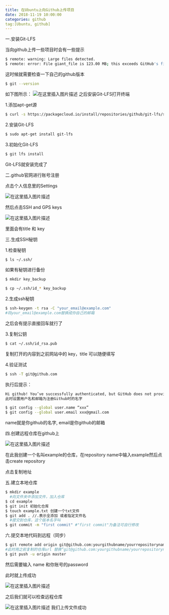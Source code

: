 ```yaml
---
title: 在Ubuntu上向Github上传项目
date: 2018-11-19 10:00:00
categories: github
tag:[Ubuntu, github]
---
```






一.安装Git-LFS

当向github上传一些项目时会有一些提示

```bash
$ remote: warning: Large files detected.
$ remote: error: File giant_file is 123.00 MB; this exceeds GitHub's file size limit of 100 MB
```

这时候就需要检查一下自己的github版本

```bash
$ git --version
```

如下图所示： 
![在这里插入图片描述](https://img-blog.csdnimg.cn/2018111922111368.png)
之后安装Git-LFS打开终端

 1.添加apt-get源

```bash
$ curl -s https://packagecloud.io/install/repositories/github/git-lfs/script.deb.sh | sudo bash
```

2.安装Git-LFS

```bash
$ sudo apt-get install git-lfs
```

3.初始化Git-LFS

```bash
$ git lfs install
```

Git-LFS就安装完成了

 二.github官网进行账号注册

点击个人信息里的Settings

![在这里插入图片描述](https://img-blog.csdnimg.cn/2018111922113814.png?x-oss-process=image/watermark,type_ZmFuZ3poZW5naGVpdGk,shadow_10,text_aHR0cHM6Ly9ibG9nLmNzZG4ubmV0L0phY2tSYXlfUg==,size_16,color_FFFFFF,t_70)


然后点击SSH and GPS keys          

![在这里插入图片描述](https://img-blog.csdnimg.cn/20181119221402570.png?x-oss-process=image/watermark,type_ZmFuZ3poZW5naGVpdGk,shadow_10,text_aHR0cHM6Ly9ibG9nLmNzZG4ubmV0L0phY2tSYXlfUg==,size_16,color_FFFFFF,t_70)

 里面会有title 和 key

三.生成SSH秘钥

1.检查秘钥

```bash
$ ls ~/.ssh/
```

如果有秘钥进行备份

```bash
$ mkdir key_backup
```

```bash
$ cp ~/.ssh/id_* key_backup
```


 2.生成ssh秘钥

```bash
$ ssh-keygen -t rsa -C "your_email@example.com" 
#将your_email@example.com替换成你自己的邮箱
```

之后会有提示直接回车就行了

3.复制公钥

```bash
$ cat ~/.ssh/id_rsa.pub
```

复制打开的内容到之前网站中的 key，title 可以随便填写 

4.验证测试

```bash
$ ssh -T git@github.com
```

执行后提示：

```bash
Hi github! You’ve successfully authenticated, but GitHub does not provide shell access. 
此时设置用户名和邮箱为注册Github时的名字

$ git config --global user.name “xxx”
$ git config --global user.email xxx@gmail.com
```

name就是你github的名字, email是你github的邮箱

四.创建远程仓库在github上

![在这里插入图片描述](https://img-blog.csdnimg.cn/20181119221429291.png?x-oss-process=image/watermark,type_ZmFuZ3poZW5naGVpdGk,shadow_10,text_aHR0cHM6Ly9ibG9nLmNzZG4ubmV0L0phY2tSYXlfUg==,size_16,color_FFFFFF,t_70)

在此我创建一个名叫example的仓库，在repository name中输入example然后点击create repository



点击复制地址

五.建立本地仓库

```bash
$ mkdir example
  #向文件夹中添加文件，加入仓库
$ cd example
$ git init 初始化仓库
$ touch example.txt 创建一个txt文件
$ git add . //.表示全添加 或者指定文件名
  #提交到仓库，这个版本名字叫
$ git commit -m "first commit" #"first commit"为备注可自行修改
```

六.提交本地代码到远程（同步）

```bash
$ git remote add origin git@github.com:yourgithubname/yourrepositoryname 
#此时用之前复制的仓库url 替换“git@github.com:yourgithubname/yourrepositoryname”
$ git push -u origin master
```

然后需要输入 name  和你账号的password

此时就上传成功

![在这里插入图片描述](https://img-blog.csdnimg.cn/20181119221530283.png?x-oss-process=image/watermark,type_ZmFuZ3poZW5naGVpdGk,shadow_10,text_aHR0cHM6Ly9ibG9nLmNzZG4ubmV0L0phY2tSYXlfUg==,size_16,color_FFFFFF,t_70)

之后我们就可以检查远程仓库


![在这里插入图片描述](https://img-blog.csdnimg.cn/20181119221547851.png?x-oss-process=image/watermark,type_ZmFuZ3poZW5naGVpdGk,shadow_10,text_aHR0cHM6Ly9ibG9nLmNzZG4ubmV0L0phY2tSYXlfUg==,size_16,color_FFFFFF,t_70)
我们上传文件成功

